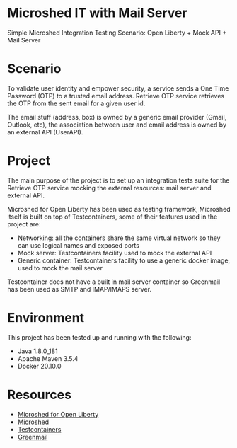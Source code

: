 # Microshed IT with Mail Server
Simple Microshed Integration Testing Scenario: Open Liberty + Mock API + Mail Server

# Scenario
To validate user identity and empower security, a service sends a One Time Password (OTP) to a trusted email address. Retrieve OTP service retrieves the OTP from the sent email for a given user id.
 
The email stuff (address, box) is owned by a generic email provider (Gmail, Outlook, etc), the association between user and email address is owned by an external API (UserAPI).

# Project
The main purpose of the project is to set up an integration tests suite for the Retrieve OTP service mocking the external resources: mail server and external API. 

Microshed for Open Liberty has been used as testing framework, Microshed itself is built on top of Testcontainers, some of their features used in the project are:

* Networking: all the containers share the same virtual network so they can use logical names and exposed ports
* Mock server: Testcontainers facility used to mock the external API
* Generic container: Testcontainers facility to use a generic docker image, used to mock the mail server

Testcontainer does not have a built in mail server container so Greenmail has been used as SMTP and IMAP/IMAPS server.

# Environment
This project has been tested up and running with the following:
* Java 1.8.0_181
* Apache Maven 3.5.4
* Docker 20.10.0

# Resources
* [Microshed for Open Liberty](https://openliberty.io/guides/microshed-testing.html)
* [Microshed](https://microshed.org/microshed-testing/)
* [Testcontainers](https://www.testcontainers.org)
* [Greenmail](https://greenmail-mail-test.github.io/greenmail)